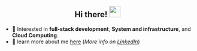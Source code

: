 <link rel="stylesheet"
href="https://fonts.googleapis.com/css?family=Lalezar">
<div align="center" margin="auto">
  <h2>Hi there! <img src="https://raw.githubusercontent.com/MartinHeinz/MartinHeinz/master/wave.gif" width="30px" height="30px"> </h2>
</div>

- 💬 Interested in **full-stack development**, **System and infrastructure**, and **Cloud Computing**.
- 👤 learn more about me [here](https://stella-liyu-zhang.github.io/Portfolio/)  (_More info on [LinkedIn](https://www.linkedin.com/in/stella-liyu-zhang/)_)  
<!-------------
### **Programming languages** ![Java](https://img.shields.io/badge/java-%23ED8B00.svg?style=for-the-badge&logo=java&logoColor=white)![JavaScript](https://img.shields.io/badge/javascript-%23323330.svg?style=for-the-badge&logo=javascript&logoColor=%23F7DF1E)![C](https://img.shields.io/badge/c-%2300599C.svg?style=for-the-badge&logo=c&logoColor=white)![C++](https://img.shields.io/badge/c++-%2300599C.svg?style=for-the-badge&logo=c%2B%2B&logoColor=white)![Go](https://img.shields.io/badge/go-%2300ADD8.svg?style=for-the-badge&logo=go&logoColor=white)![Shell Script](https://img.shields.io/badge/shell_script-%23121011.svg?style=for-the-badge&logo=gnu-bash&logoColor=white)
### **Frontend Development** ![HTML5](https://img.shields.io/badge/html5-%23E34F26.svg?style=for-the-badge&logo=html5&logoColor=white)![CSS3](https://img.shields.io/badge/css3-%231572B6.svg?style=for-the-badge&logo=css3&logoColor=white)![JavaScript](https://img.shields.io/badge/javascript-%23323330.svg?style=for-the-badge&logo=javascript&logoColor=%23F7DF1E)![Vue.js](https://img.shields.io/badge/vuejs-%2335495e.svg?style=for-the-badge&logo=vuedotjs&logoColor=%234FC08D)![React](https://img.shields.io/badge/react-%2320232a.svg?style=for-the-badge&logo=react&logoColor=%2361DAFB)
### **Backend Development** ![Express.js](https://img.shields.io/badge/express.js-%23404d59.svg?style=for-the-badge&logo=express&logoColor=%2361DAFB)![NodeJS](https://img.shields.io/badge/node.js-6DA55F?style=for-the-badge&logo=node.js&logoColor=white)![MongoDB](https://img.shields.io/badge/MongoDB-%234ea94b.svg?style=for-the-badge&logo=mongodb&logoColor=white)<img  src="https://img.shields.io/badge/json-5E5C5C?style=for-the-badge&logo=json&logoColor=white">
### **Dev tools** ![Git](https://img.shields.io/badge/git-%23F05033.svg?style=for-the-badge&logo=git&logoColor=white)<img src="https://img.shields.io/badge/Postman-FF6C37?style=for-the-badge&logo=Postman&logoColor=white">![GitHub Actions](https://img.shields.io/badge/github%20actions-%232671E5.svg?style=for-the-badge&logo=githubactions&logoColor=white)![GitLab CI](https://img.shields.io/badge/gitlab%20ci-%23181717.svg?style=for-the-badge&logo=gitlab&logoColor=white)
### **IDE and Editors** ![Android Studio](https://img.shields.io/badge/Android%20Studio-3DDC84.svg?style=for-the-badge&logo=android-studio&logoColor=white)![Vim](https://img.shields.io/badge/VIM-%2311AB00.svg?style=for-the-badge&logo=vim&logoColor=white)![Visual Studio Code](https://img.shields.io/badge/Visual%20Studio%20Code-0078d7.svg?style=for-the-badge&logo=visual-studio-code&logoColor=white)![Eclipse](https://img.shields.io/badge/Eclipse-FE7A16.svg?style=for-the-badge&logo=Eclipse&logoColor=white)
### **Math and Engineering** ![LaTeX](https://img.shields.io/badge/latex-%23008080.svg?style=for-the-badge&logo=latex&logoColor=white)![R](https://img.shields.io/badge/r-%23276DC3.svg?style=for-the-badge&logo=r&logoColor=white)
### **Product and Project Management** ![Slack](https://img.shields.io/badge/Slack-4A154B?style=for-the-badge&logo=slack&logoColor=white)![Trello](https://img.shields.io/badge/Trello-%23026AA7.svg?style=for-the-badge&logo=Trello&logoColor=white)![Jira](https://img.shields.io/badge/jira-%230A0FFF.svg?style=for-the-badge&logo=jira&logoColor=white)![Notion](https://img.shields.io/badge/Notion-%23000000.svg?style=for-the-badge&logo=notion&logoColor=white)
--->
<!-- 
<img  src="https://github-readme-stats.vercel.app/api?username=stella-liyu-zhang&count_private=true&show_icons=true&hide_border=true&theme=react" width="48%" align="right" >
<img  src="https://github-readme-streak-stats.herokuapp.com/?user=stella-liyu-zhang&theme=react" width="48%" >
<br>
-------->
